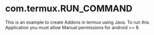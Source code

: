 # com.termux.RUN_COMMAND

This is an example to create Addons in termux using Java.
To run this Application you must allow Manual permissions for android >= 8.
